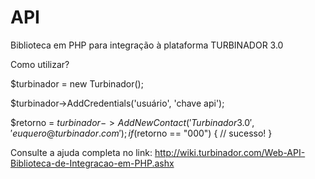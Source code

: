 # API
Biblioteca em PHP para integração à plataforma TURBINADOR 3.0

Como utilizar?

$turbinador = new Turbinador();

$turbinador->AddCredentials('usuário', 'chave api');

$retorno = $turbinador->AddNewContact('Turbinador 3.0', 'euquero@turbinador.com');
if ($retorno == "000")
{
  // sucesso!
}

Consulte a ajuda completa no link:
http://wiki.turbinador.com/Web-API-Biblioteca-de-Integracao-em-PHP.ashx
